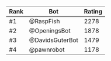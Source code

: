 Rank|Bot|Rating
---|---|---
#1|@RaspFish|2278
#2|@OpeningsBot|1878
#3|@DavidsGuterBot|1479
#4|@pawnrobot|1178
